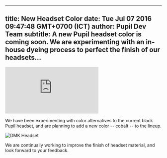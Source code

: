 ---
 title: New Headset Color
 date: Tue Jul 07 2016 09:47:48 GMT+0700 (ICT)
 author: Pupil Dev Team
 subtitle: A new Pupil headset color is coming soon. We are experimenting with an in-house dyeing process to perfect the finish of our headsets...
 ---

<div class="Feature-video-container-16by9">
	<iframe class="Feature-video" src="https://www.youtube.com/embed/f8BM9y6Yz4A?rel=0&amp;showinfo=0" frameborder="0" allowfullscreen></iframe>
</div>

We have been experimenting with color alternatives to the current black Pupil headset, and are planning to add a new color -- cobalt -- to the lineup. 

<img src="../../../../media/images/blog/dmk-headset.jpg" class='Feature-image' alt="DMK Headset">

We are continually working to improve the finish of headset material, and look forward to your feedback.
